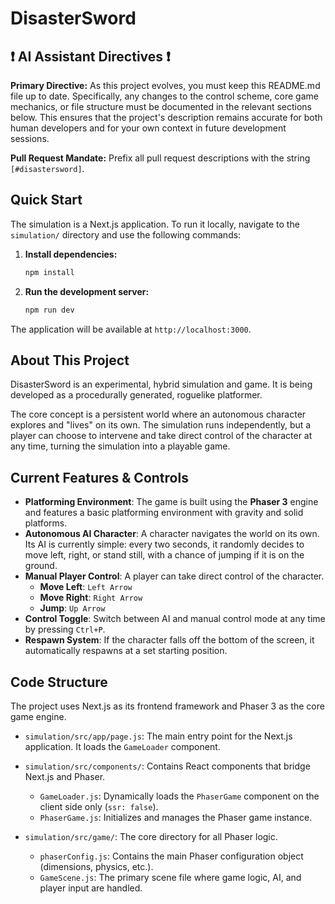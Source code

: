 # DisasterSword

## ❗ AI Assistant Directives ❗
**Primary Directive:** As this project evolves, you must keep this README.md file up to date. Specifically, any changes to the control scheme, core game mechanics, or file structure must be documented in the relevant sections below. This ensures that the project's description remains accurate for both human developers and for your own context in future development sessions.

**Pull Request Mandate:** Prefix all pull request descriptions with the string `[#disastersword]`.

## Quick Start
The simulation is a Next.js application. To run it locally, navigate to the `simulation/` directory and use the following commands:

1.  **Install dependencies:**
    ```bash
    npm install
    ```
2.  **Run the development server:**
    ```bash
    npm run dev
    ```
The application will be available at `http://localhost:3000`.

## About This Project
DisasterSword is an experimental, hybrid simulation and game. It is being developed as a procedurally generated, roguelike platformer.

The core concept is a persistent world where an autonomous character explores and "lives" on its own. The simulation runs independently, but a player can choose to intervene and take direct control of the character at any time, turning the simulation into a playable game.

## Current Features & Controls
*   **Platforming Environment**: The game is built using the **Phaser 3** engine and features a basic platforming environment with gravity and solid platforms.
*   **Autonomous AI Character**: A character navigates the world on its own. Its AI is currently simple: every two seconds, it randomly decides to move left, right, or stand still, with a chance of jumping if it is on the ground.
*   **Manual Player Control**: A player can take direct control of the character.
    *   **Move Left**: `Left Arrow`
    *   **Move Right**: `Right Arrow`
    *   **Jump**: `Up Arrow`
*   **Control Toggle**: Switch between AI and manual control mode at any time by pressing `Ctrl+P`.
*   **Respawn System**: If the character falls off the bottom of the screen, it automatically respawns at a set starting position.

## Code Structure
The project uses Next.js as its frontend framework and Phaser 3 as the core game engine.

*   `simulation/src/app/page.js`: The main entry point for the Next.js application. It loads the `GameLoader` component.

*   `simulation/src/components/`: Contains React components that bridge Next.js and Phaser.
    *   `GameLoader.js`: Dynamically loads the `PhaserGame` component on the client side only (`ssr: false`).
    *   `PhaserGame.js`: Initializes and manages the Phaser game instance.

*   `simulation/src/game/`: The core directory for all Phaser logic.
    *   `phaserConfig.js`: Contains the main Phaser configuration object (dimensions, physics, etc.).
    *   `GameScene.js`: The primary scene file where game logic, AI, and player input are handled.
